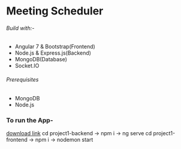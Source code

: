 # Meeting Scheduler

###### Build with:-
- Angular 7 & Bootstrap(Frontend)
- Node.js & Express.js(Backend)
- MongoDB(Database)
- Socket.IO

###### Prerequisites
- MongoDB
- Node.js

### To run the App-
[download link](https://github.com/ninadlohar/Meet-App.git)
cd project1-backend -> npm i -> ng serve
cd project1-frontend -> npm i -> nodemon start

